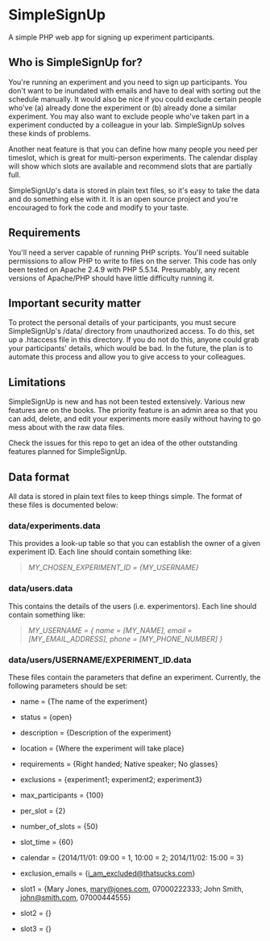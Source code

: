 SimpleSignUp
============

A simple PHP web app for signing up experiment participants.


Who is SimpleSignUp for?
------------------------

You're running an experiment and you need to sign up participants. You don't want to be inundated with emails and have to deal with sorting out the schedule manually. It would also be nice if you could exclude certain people who've (a) already done the experiment or (b) already done a similar experiment. You may also want to exclude people who've taken part in a experiment conducted by a colleague in your lab. SimpleSignUp solves these kinds of problems.

Another neat feature is that you can define how many people you need per timeslot, which is great for multi-person experiments. The calendar display will show which slots are available and recommend slots that are partially full.

SimpleSignUp's data is stored in plain text files, so it's easy to take the data and do something else with it. It is an open source project and you're encouraged to fork the code and modify to your taste.


Requirements
------------

You'll need a server capable of running PHP scripts. You'll need suitable permissions to allow PHP to write to files on the server. This code has only been tested on Apache 2.4.9 with PHP 5.5.14. Presumably, any recent versions of Apache/PHP should have little difficulty running it.


Important security matter
-------------------------

To protect the personal details of your participants, you must secure SimpleSignUp's /data/ directory from unauthorized access. To do this, set up a .htaccess file in this directory. If you do not do this, anyone could grab your participants' details, which would be bad. In the future, the plan is to automate this process and allow you to give access to your colleagues.


Limitations
-----------

SimpleSignUp is new and has not been tested extensively. Various new features are on the books. The priority feature is an admin area so that you can add, delete, and edit your experiments more easily without having to go mess about with the raw data files.

Check the issues for this repo to get an idea of the other outstanding features planned for SimpleSignUp.


Data format
-----------

All data is stored in plain text files to keep things simple. The format of these files is documented below:

### data/experiments.data

This provides a look-up table so that you can establish the owner of a given experiment ID. Each line should contain something like:

> *MY_CHOSEN_EXPERIMENT_ID = {MY_USERNAME}*

### data/users.data

This contains the details of the users (i.e. experimentors). Each line should contain something like:

> *MY_USERNAME = { name = [MY_NAME], email = [MY_EMAIL_ADDRESS], phone = [MY_PHONE_NUMBER] }*

### data/users/USERNAME/EXPERIMENT_ID.data

These files contain the parameters that define an experiment. Currently, the following parameters should be set:

- name = {The name of the experiment}

- status = {open}

- description = {Description of the experiment}

- location = {Where the experiment will take place}

- requirements = {Right handed; Native speaker; No glasses}

- exclusions = {experiment1; experiment2; experiment3}

- max_participants = {100}

- per_slot = {2}

- number_of_slots = {50}

- slot_time = {60}

- calendar = {2014/11/01: 09:00 = 1, 10:00 = 2; 2014/11/02: 15:00 = 3}

- exclusion_emails = {i_am_excluded@thatsucks.com}

- slot1 = {Mary Jones, mary@jones.com, 07000222333; John Smith, john@smith.com, 07000444555}

- slot2 = {}

- slot3 = {}
